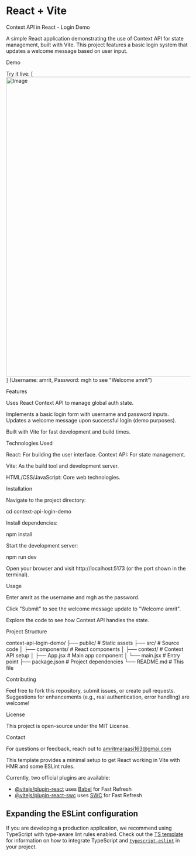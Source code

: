 # React + Vite
Context API in React - Login Demo

A simple React application demonstrating the use of Context API for state management, built with Vite. This project features a basic login system that updates a welcome message based on user input.

Demo

Try it live: [<img width="958" height="817" alt="Image" src="https://github.com/user-attachments/assets/715dce3f-9a10-4879-936f-39e574551766" />]
(Username: amrit, Password: mgh to see "Welcome amrit")

Features

Uses React Context API to manage global auth state.

Implements a basic login form with username and password inputs.
Updates a welcome message upon successful login (demo purposes).

Built with Vite for fast development and build times.

Technologies Used

React: For building the user interface.
Context API: For state management.

Vite: As the build tool and development server.

HTML/CSS/JavaScript: Core web technologies.

Installation


Navigate to the project directory:

cd context-api-login-demo



Install dependencies:

npm install



Start the development server:

npm run dev

Open your browser and visit http://localhost:5173 (or the port shown in the terminal).

Usage

Enter amrit as the username and mgh as the password.

Click "Submit" to see the welcome message update to "Welcome amrit".

Explore the code to see how Context API handles the state.

Project Structure

context-api-login-demo/
├── public/          # Static assets
├── src/             # Source code
│   ├── components/  # React components
│   ├── context/     # Context API setup
│   ├── App.jsx      # Main app component
│   └── main.jsx     # Entry point
├── package.json     # Project dependencies
└── README.md        # This file

Contributing

Feel free to fork this repository, submit issues, or create pull requests. Suggestions for enhancements (e.g., real authentication, error handling) are welcome!

License

This project is open-source under the MIT License.

Contact

For questions or feedback, reach out to amritmaraasi163@gmai.com

This template provides a minimal setup to get React working in Vite with HMR and some ESLint rules.

Currently, two official plugins are available:

- [@vitejs/plugin-react](https://github.com/vitejs/vite-plugin-react/blob/main/packages/plugin-react) uses [Babel](https://babeljs.io/) for Fast Refresh
- [@vitejs/plugin-react-swc](https://github.com/vitejs/vite-plugin-react/blob/main/packages/plugin-react-swc) uses [SWC](https://swc.rs/) for Fast Refresh

## Expanding the ESLint configuration

If you are developing a production application, we recommend using TypeScript with type-aware lint rules enabled. Check out the [TS template](https://github.com/vitejs/vite/tree/main/packages/create-vite/template-react-ts) for information on how to integrate TypeScript and [`typescript-eslint`](https://typescript-eslint.io) in your project.
